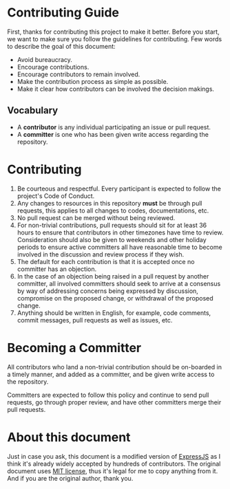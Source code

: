 # Contributing Guide
First, thanks for contributing this project to make it better.
Before you start, we want to make sure you follow the guidelines
for contributing. Few words to describe the goal of this document:

* Avoid bureaucracy.
* Encourage contributions.
* Encourage contributors to remain involved.
* Make the contribution process as simple as possible.
* Make it clear how contributors can be involved the decision makings.

## Vocabulary
* A **contributor** is any individual participating an issue or pull request.
* A **committer** is one who has been given write access regarding the repository.

# Contributing
1. Be courteous and respectful. Every participant is expected to follow the project's Code of Conduct.
2. Any changes to resources in this repository **must** be through pull requests, this applies to all changes to codes, documentations, etc.
3. No pull request can be merged without being reviewed.
4. For non-trivial contributions, pull requests should sit for at least 36 hours to ensure that contributors in other timezones have time to review. Consideration should also be given to weekends and other holiday periods to ensure active committers all have reasonable time to become involved in the discussion and review process if they wish.
5. The default for each contribution is that it is accepted once no committer has an objection.
6. In the case of an objection being raised in a pull request by another committer, all involved committers should seek to arrive at a consensus by way of addressing concerns being expressed by discussion, compromise on the proposed change, or withdrawal of the proposed change.
7. Anything should be written in English, for example, code comments, commit messages, pull requests as well as issues, etc.

# Becoming a Committer
All contributors who land a non-trivial contribution should be on-boarded in a timely manner, and added as a committer, and be given write access to the repository.

Committers are expected to follow this policy and continue to send pull requests, go through proper review, and have other committers merge their pull requests.

# About this document
Just in case you ask, this document is a modified version of [ExpressJS](https://github.com/expressjs/express/blob/master/Contributing.md) as I think it's already widely accepted by hundreds of contributors.
The original document uses [MIT license](https://github.com/expressjs/express/blob/master/LICENSE), thus it's legal for me to copy anything from it. And if you are the original author, thank you.
